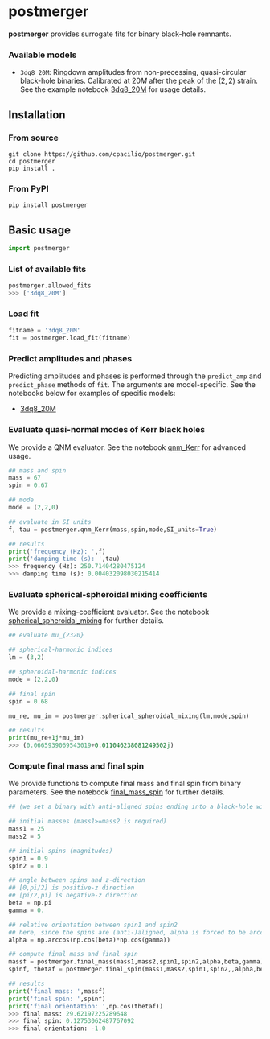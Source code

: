 # postmerger

**postmerger** provides surrogate fits for binary black-hole remnants.

### Available models

- `3dq8_20M`: Ringdown amplitudes from non-precessing, quasi-circular black-hole binaries. Calibrated at $20M$ after the peak of the $(2,2)$ strain. See the example notebook [3dq8_20M](examples/3dq8_20M.ipynb) for usage details.

## Installation

### From source

```
git clone https://github.com/cpacilio/postmerger.git
cd postmerger
pip install .
```

### From PyPI

```
pip install postmerger
```

## Basic usage

```python
import postmerger
```

### List of available fits

```python
postmerger.allowed_fits
>>> ['3dq8_20M']
```

### Load fit

```python
fitname = '3dq8_20M'
fit = postmerger.load_fit(fitname)
```

### Predict amplitudes and phases

Predicting amplitudes and phases is performed through the `predict_amp` and `predict_phase` methods of `fit`. The arguments are model-specific. See the notebooks below for examples of specific models:

- [3dq8_20M](examples/3dq8_20M.ipynb)

### Evaluate quasi-normal modes of Kerr black holes

We provide a QNM evaluator. See the notebook [qnm_Kerr](examples/qnm_Kerr.ipynb) for advanced usage.

```python
## mass and spin
mass = 67
spin = 0.67

## mode
mode = (2,2,0)

## evaluate in SI units
f, tau = postmerger.qnm_Kerr(mass,spin,mode,SI_units=True)

## results
print('frequency (Hz): ',f)
print('damping time (s): ',tau)
>>> frequency (Hz): 250.71404280475124
>>> damping time (s): 0.004032098030215414
```

### Evaluate spherical-spheroidal mixing coefficients

We provide a mixing-coefficient evaluator. See the notebook [spherical_spheroidal_mixing](examples/spherical_spheroidal_mixing.ipynb) for further details.

```python
## evaluate mu_{2320}

## spherical-harmonic indices
lm = (3,2)

## spheroidal-harmonic indices
mode = (2,2,0)

## final spin
spin = 0.68

mu_re, mu_im = postmerger.spherical_spheroidal_mixing(lm,mode,spin)

## results
print(mu_re+1j*mu_im)
>>> (0.0665939069543019+0.011046238081249502j)
```

### Compute final mass and final spin

We provide functions to compute final mass and final spin from binary parameters.  See the notebook [final_mass_spin](examples/final_mass_spin.ipynb) for further details.

```python
## (we set a binary with anti-aligned spins ending into a black-hole with final spin pointing downward)

## initial masses (mass1>=mass2 is required)
mass1 = 25
mass2 = 5

## initial spins (magnitudes)
spin1 = 0.9
spin2 = 0.1

## angle between spins and z-direction
## [0,pi/2] is positive-z direction
## [pi/2,pi] is negative-z direction
beta = np.pi
gamma = 0.

## relative orientation between spin1 and spin2
## here, since the spins are (anti-)aligned, alpha is forced to be arccos(cos(beta)*cos(gamma))
alpha = np.arccos(np.cos(beta)*np.cos(gamma))

## compute final mass and final spin
massf = postmerger.final_mass(mass1,mass2,spin1,spin2,alpha,beta,gamma)
spinf, thetaf = postmerger.final_spin(mass1,mass2,spin1,spin2,,alpha,beta,gamma,return_angle=True)

## results
print('final mass: ',massf)
print('final spin: ',spinf)
print('final orientation: ',np.cos(thetaf))
>>> final mass: 29.62197225289648
>>> final spin: 0.12753062487767092
>>> final orientation: -1.0
```

